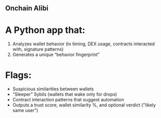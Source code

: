 ## Onchain Alibi 

# A Python app that:
1. Analyzes wallet behavior (tx timing, DEX usage, contracts interacted with, signature patterns)
2. Generates a unique “behavior fingerprint”

# Flags:
- Suspicious similarities between wallets
- “Sleeper” Sybils (wallets that wake only for drops)
- Contract interaction patterns that suggest automation
- Outputs a trust score, wallet similarity %, and optional verdict ("likely same user")